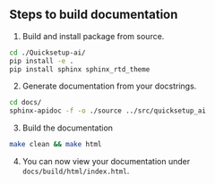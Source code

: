 
## Steps to build documentation

1. Build and install package from source.
```bash
cd ./Quicksetup-ai/
pip install -e .
pip install sphinx sphinx_rtd_theme
```

2. Generate documentation from your docstrings.
```bash
cd docs/
sphinx-apidoc -f -o ./source ../src/quicksetup_ai
```
3. Build the documentation
```bash
make clean && make html
```
4. You can now view your documentation under `docs/build/html/index.html`.
